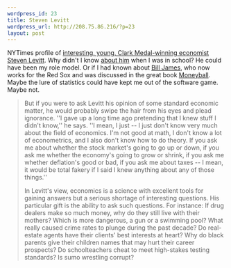 ```yaml
--- 
wordpress_id: 23
title: Steven Levitt
wordpress_url: http://208.75.86.216/?p=23
layout: post
---
```

NYTimes profile of <a href="http://www.nytimes.com/2003/08/03/magazine/03LEVITT.html">interesting, young, Clark Medal-winning economist Steven Levitt</a>. Why didn't I know <a href="http://www.src.uchicago.edu/users/levit/">about him</a> when I was in school? He could have been my role model. Or if I had known about <a href="http://www.theconnection.org/shows/2003/08/20030801_b_main.asp">Bill James</a>, who now works for the Red Sox and was discussed in the great book <a href="http://www.amazon.com/exec/obidos/ASIN/0393057658/mikechampion">Moneyball</a>. Maybe the lure of statistics could have kept me out of the software game. Maybe not.

<blockquote>But if you were to ask Levitt his opinion of some standard economic matter, he would probably swipe the hair from his eyes and plead ignorance. ''I gave up a long time ago pretending that I knew stuff I didn't know,'' he says. ''I mean, I just -- I just don't know very much about the field of economics. I'm not good at math, I don't know a lot of econometrics, and I also don't know how to do theory. If you ask me about whether the stock market's going to go up or down, if you ask me whether the economy's going to grow or shrink, if you ask me whether deflation's good or bad, if you ask me about taxes -- I mean, it would be total fakery if I said I knew anything about any of those things.'' 

In Levitt's view, economics is a science with excellent tools for gaining answers but a serious shortage of interesting questions. His particular gift is the ability to ask such questions. For instance: If drug dealers make so much money, why do they still live with their mothers? Which is more dangerous, a gun or a swimming pool? What really caused crime rates to plunge during the past decade? Do real-estate agents have their clients' best interests at heart? Why do black parents give their children names that may hurt their career prospects? Do schoolteachers cheat to meet high-stakes testing standards? Is sumo wrestling corrupt?
</blockquote>
